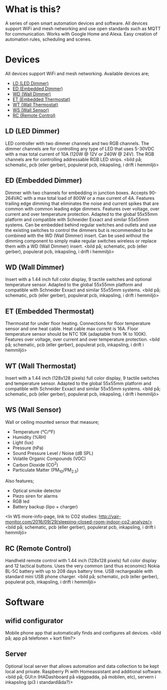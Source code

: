 # What is this?
A series of open smart automation devices and software. All devices support WiFi and mesh networking and use open standards such as MQTT for communication. Works with Google Home and Alexa. Easy creation of automation rules, scheduling and scenes.

# Devices
All devices support WiFi and mesh networking.
Available devices are;
* [LD (LED Dimmer)](#ld-led-dimmer)
* [ED (Embedded Dimmer)](#ed-embedded-dimmer)
* [WD (Wall Dimmer)](#wd-wall-dimmer)
* [ET (Embedded Thermostat)](#et-embedded-thermostat)
* [WT (Wall Thermostat)](#wt-wall-thermostat)
* [WS (Wall Sensor)](#ws-wall-sensor)
* [RC (Remote Control)](#rc-remote-control)

## LD (LED Dimmer)
LED controller with two dimmer channels and two RGB channels.
The dimmer channels are for controlling any type of LED that uses 5-30VDC with a max total current of 10A (120W @ 12V or 240W @ 24V).
The RGB channels are for controlling addressable RGB LED strips.
<bild på; schematic, pcb (eller gerber), populerat pcb, inkapsling, i drift i hemmiljö>

## ED (Embedded Dimmer)
Dimmer with two channels for embedding in junction boxes. Accepts 90-264VAC with a max total load of 800W or a max current of 4A.
Features trailing edge dimming that eliminates the noise and current spikes that are common with common leading edge dimmers.
Features over voltage, over current and over temperature protection.
Adapted to the global 55x55mm platform and compatible with Schneider Exxact and similar 55x55mm systems.
Can be embedded behind regular switches and outlets and use the existing switches to control the dimmers but is recommended to be combined with the WD (Wall Dimmer) insert.
Can be used without the dimming component to simply make regular switches wireless or replace them with a WD (Wall Dimmer) insert.
<bild på; schematic, pcb (eller gerber), populerat pcb, inkapsling, i drift i hemmiljö>

## WD (Wall Dimmer)
Insert with a 1.44 inch full color display, 9 tactile switches and optional temperature sensor.
Adapted to the global 55x55mm platform and compatible with Schneider Exxact and similar 55x55mm systems.
<bild på; schematic, pcb (eller gerber), populerat pcb, inkapsling, i drift i hemmiljö>

## ET (Embedded Thermostat)
Thermostat for under floor heating. Connections for floor temperature sensor and one heat cable.
Heat cable max current is 16A.
Floor temperature sensor should be NTC 10K (adaptable from 1K to 100K).
Features over voltage, over current and over temperature protection.
<bild på; schematic, pcb (eller gerber), populerat pcb, inkapsling, i drift i hemmiljö>

## WT (Wall Thermostat)
Insert with a 1.44 inch (128x128 pixels) full color display, 9 tactile switches and temperature sensor.
Adapted to the global 55x55mm platform and compatible with Schneider Exxact and similar 55x55mm systems.
<bild på; schematic, pcb (eller gerber), populerat pcb, inkapsling, i drift i hemmiljö>

## WS (Wall Sensor)
Wall or ceiling mounted sensor that measure;
* Temperature (°C/°F)
* Humidity (%RH)
* Light (lux)
* Pressure (hPa)
* Sound Pressure Level / Noise (dB SPL)
* Volatile Organic Compounds (VOC)
* Carbon Dioxide (CO<sup>2</sup>)
* Particulate Matter (PM<sub>10</sub>/PM<sub>2.5</sub>)

Also features;
* Optical smoke detector
* Piezo siren for alarms
* RGB led
* Battery backup (lipo + charger)

<In WS more-info-page, link to CO2 studies: http://vair-monitor.com/2016/09/29/sleeping-closed-room-indoor-co2-analyze/>
<bild på; schematic, pcb (eller gerber), populerat pcb, inkapsling, i drift i hemmiljö>

## RC (Remote Control)
Handheld remote control with 1.44 inch (128x128 pixels) full color display and 12 tactical buttons.
Uses the very common (and thus economic) Nokia BL-5C battery with up to 208 days battery time.
USB rechargeable with standard mini USB phone charger.
<bild på; schematic, pcb (eller gerber), populerat pcb, inkapsling, i drift i hemmiljö>

# Software
## wifid configurator
Mobile phone app that automatically finds and configures all devices.
<bild på; app på telefonen + kort film?>

## Server
Optional local server that allows automation and data collection to be kept local and private.
Raspberry Pi with Homeassistant and additional software.
<bild på; GUI:n (HADashboard på väggpadda, på mobilen, etc), servern i inkapsling (pi3 i standardlåda?)>